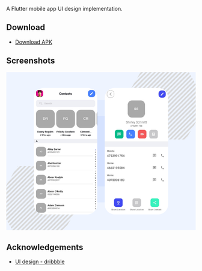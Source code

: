 A Flutter mobile app UI design implementation.

## Download

- [Download APK](https://github.com/TecHaxter/tempo_contact/blob/main/download/app-release.apk)

## Screenshots

![App Screenshot](https://github.com/TecHaxter/tempo_contact/blob/main/screenshots/screenshot.png?raw=true)

## Acknowledgements

- [UI design - dribbble](https://dribbble.com/shots/15651847-Contact-Book-App/attachments/7444962?mode=media)
